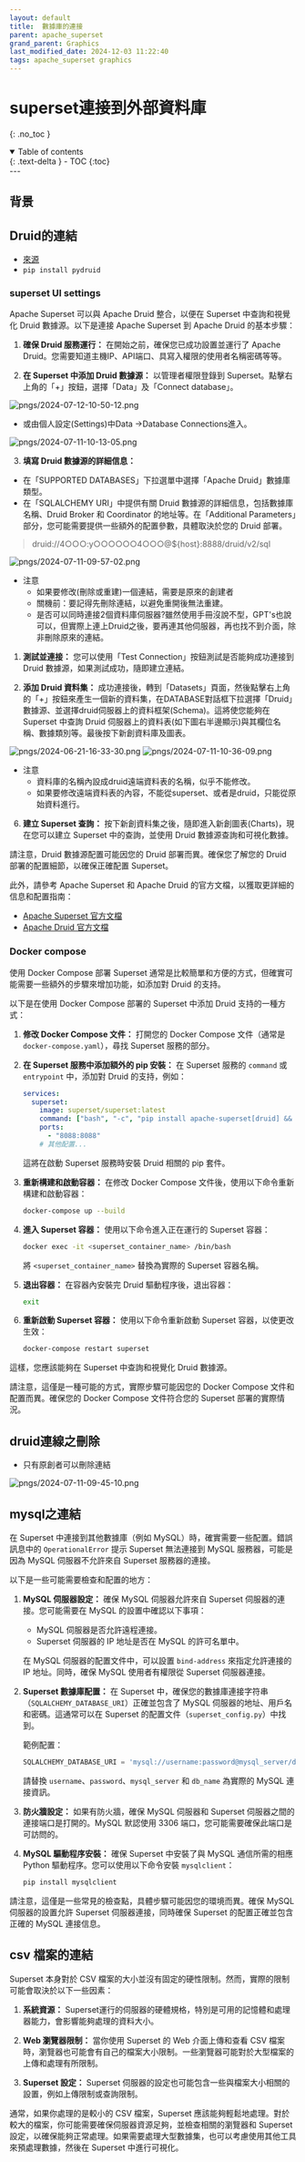 ```yaml
---
layout: default
title:  數據庫的連接
parent: apache_superset
grand_parent: Graphics
last_modified_date: 2024-12-03 11:22:40
tags: apache_superset graphics
---
```


# superset連接到外部資料庫

{: .no_toc }

<details open markdown="block">
  <summary>
    Table of contents
  </summary>
  {: .text-delta }
- TOC
{:toc}
</details>
---

## 背景

## Druid的連結

- [來源](https://superset.apache.org/docs/configuration/databases/#supported-databases-and-dependencies)
- `pip install pydruid`

### superset  UI settings

Apache Superset 可以與 Apache Druid 整合，以便在 Superset 中查詢和視覺化 Druid 數據源。以下是連接 Apache Superset 到 Apache Druid 的基本步驟：

1. **確保 Druid 服務運行：** 在開始之前，確保您已成功設置並運行了 Apache Druid。您需要知道主機IP、API端口、具寫入權限的使用者名稱密碼等等。

2. **在 Superset 中添加 Druid 數據源：** 以管理者權限登錄到 Superset。點擊右上角的「+」按鈕，選擇「Data」及「Connect  database」。

![pngs/2024-07-12-10-50-12.png](pngs/2024-07-12-10-50-12.png)

- 或由個人設定(Settings)中Data &rightarrow;Database Connections進入。

![pngs/2024-07-11-10-13-05.png](pngs/2024-07-11-10-13-05.png)

3. **填寫 Druid 數據源的詳細信息：**

- 在「SUPPORTED DATABASES」下拉選單中選擇「Apache Druid」數據庫類型。
- 在「SQLALCHEMY URI」中提供有關 Druid 數據源的詳細信息，包括數據庫名稱、Druid Broker 和 Coordinator 的地址等。在「Additional Parameters」部分，您可能需要提供一些額外的配置參數，具體取決於您的 Druid 部署。

> druid://4○○○:y○○○○○○4○○○@${host}:8888/druid/v2/sql

![pngs/2024-07-11-09-57-02.png](pngs/2024-07-11-09-57-02.png)

- 注意
  - 如果要修改(刪除或重建)一個連結，需要是原來的創建者
  - 關機前：要記得先刪除連結，以避免重開後無法重建。
  - 是否可以同時連接2個資料庫伺服器?雖然使用手冊沒說不型，GPT's也說可以，但實際上連上Druid之後，要再連其他伺服器，再也找不到介面，除非刪除原來的連結。

1. **測試並連接：** 您可以使用「Test Connection」按鈕測試是否能夠成功連接到 Druid 數據源，如果測試成功，隨即建立連結。

2. **添加 Druid 資料集：** 成功連接後，轉到「Datasets」頁面，然後點擊右上角的「+」按鈕來產生一個新的資料集，在DATABASE對話框下拉選擇「Druid」數據源、並選擇druid伺服器上的資料框架(Schema)。這將使您能夠在 Superset 中查詢 Druid 伺服器上的資料表(如下圖右半邊顯示)與其欄位名稱、數據類別等。最後按下新創資料庫及圖表。

![pngs/2024-06-21-16-33-30.png](pngs/2024-06-21-16-33-30.png)
![pngs/2024-07-11-10-36-09.png](pngs/2024-07-11-10-36-09.png)

- 注意
  - 資料庫的名稱內設成druid遠端資料表的名稱，似乎不能修改。
  - 如果要修改遠端資料表的內容，不能從superset、或者是druid，只能從原始資料進行。

6. **建立 Superset 查詢：** 按下新創資料集之後，隨即進入新創圖表(Charts)，現在您可以建立 Superset 中的查詢，並使用 Druid 數據源查詢和可視化數據。

請注意，Druid 數據源配置可能因您的 Druid 部署而異。確保您了解您的 Druid 部署的配置細節，以確保正確配置 Superset。

此外，請參考 Apache Superset 和 Apache Druid 的官方文檔，以獲取更詳細的信息和配置指南：

- [Apache Superset 官方文檔](https://superset.apache.org/docs/intro)
- [Apache Druid 官方文檔](https://druid.apache.org/docs/latest/)

### Docker compose

使用 Docker Compose 部署 Superset 通常是比較簡單和方便的方式，但確實可能需要一些額外的步驟來增加功能，如添加對 Druid 的支持。

以下是在使用 Docker Compose 部署的 Superset 中添加 Druid 支持的一種方式：

1. **修改 Docker Compose 文件：** 打開您的 Docker Compose 文件（通常是 `docker-compose.yaml`），尋找 Superset 服務的部分。

2. **在 Superset 服務中添加額外的 pip 安裝：** 在 Superset 服務的 `command` 或 `entrypoint` 中，添加對 Druid 的支持，例如：

    ```yaml
    services:
      superset:
        image: superset/superset:latest
        command: ["bash", "-c", "pip install apache-superset[druid] && superset run -p 8088 --with-threads --reload --debugger"]
        ports:
          - "8088:8088"
        # 其他配置...
    ```

    這將在啟動 Superset 服務時安裝 Druid 相關的 pip 套件。

3. **重新構建和啟動容器：** 在修改 Docker Compose 文件後，使用以下命令重新構建和啟動容器：

    ```bash
    docker-compose up --build
    ```

4. **進入 Superset 容器：** 使用以下命令進入正在運行的 Superset 容器：

    ```bash
    docker exec -it <superset_container_name> /bin/bash
    ```

    將 `<superset_container_name>` 替換為實際的 Superset 容器名稱。

5. **退出容器：** 在容器內安裝完 Druid 驅動程序後，退出容器：

    ```bash
    exit
    ```

6. **重新啟動 Superset 容器：** 使用以下命令重新啟動 Superset 容器，以使更改生效：

    ```bash
    docker-compose restart superset
    ```

這樣，您應該能夠在 Superset 中查詢和視覺化 Druid 數據源。

請注意，這僅是一種可能的方式，實際步驟可能因您的 Docker Compose 文件和配置而異。確保您的 Docker Compose 文件符合您的 Superset 部署的實際情況。

## druid連線之刪除

- 只有原創者可以刪除連結

![pngs/2024-07-11-09-45-10.png](pngs/2024-07-11-09-45-10.png)

## mysql之連結

在 Superset 中連接到其他數據庫（例如 MySQL）時，確實需要一些配置。錯誤訊息中的 `OperationalError` 提示 Superset 無法連接到 MySQL 服務器，可能是因為 MySQL 伺服器不允許來自 Superset 服務器的連接。

以下是一些可能需要檢查和配置的地方：

1. **MySQL 伺服器設定：** 確保 MySQL 伺服器允許來自 Superset 伺服器的連接。您可能需要在 MySQL 的設置中確認以下事項：

   - MySQL 伺服器是否允許遠程連接。
   - Superset 伺服器的 IP 地址是否在 MySQL 的許可名單中。

   在 MySQL 伺服器的配置文件中，可以設置 `bind-address` 來指定允許連接的 IP 地址。同時，確保 MySQL 使用者有權限從 Superset 伺服器連接。

2. **Superset 數據庫配置：** 在 Superset 中，確保您的數據庫連接字符串（`SQLALCHEMY_DATABASE_URI`）正確並包含了 MySQL 伺服器的地址、用戶名和密碼。這通常可以在 Superset 的配置文件（`superset_config.py`）中找到。

   範例配置：

   ```python
   SQLALCHEMY_DATABASE_URI = 'mysql://username:password@mysql_server/db_name'
   ```

   請替換 `username`、`password`、`mysql_server` 和 `db_name` 為實際的 MySQL 連接資訊。

3. **防火牆設定：** 如果有防火牆，確保 MySQL 伺服器和 Superset 伺服器之間的連接端口是打開的。MySQL 默認使用 3306 端口，您可能需要確保此端口是可訪問的。

4. **MySQL 驅動程序安裝：** 確保 Superset 中安裝了與 MySQL 通信所需的相應 Python 驅動程序。您可以使用以下命令安裝 `mysqlclient`：

   ```bash
   pip install mysqlclient
   ```

請注意，這僅是一些常見的檢查點，具體步驟可能因您的環境而異。確保 MySQL 伺服器的設置允許 Superset 伺服器連接，同時確保 Superset 的配置正確並包含正確的 MySQL 連接信息。

## csv 檔案的連結

Superset 本身對於 CSV 檔案的大小並沒有固定的硬性限制。然而，實際的限制可能會取決於以下一些因素：

1. **系統資源：** Superset運行的伺服器的硬體規格，特別是可用的記憶體和處理器能力，會影響能夠處理的資料大小。

2. **Web 瀏覽器限制：** 當你使用 Superset 的 Web 介面上傳和查看 CSV 檔案時，瀏覽器也可能會有自己的檔案大小限制。一些瀏覽器可能對於大型檔案的上傳和處理有所限制。

3. **Superset 設定：** Superset 伺服器的設定也可能包含一些與檔案大小相關的設置，例如上傳限制或查詢限制。

通常，如果你處理的是較小的 CSV 檔案，Superset 應該能夠輕鬆地處理。對於較大的檔案，你可能需要確保伺服器資源足夠，並檢查相關的瀏覽器和 Superset 設定，以確保能夠正常處理。如果需要處理大型數據集，也可以考慮使用其他工具來預處理數據，然後在 Superset 中進行可視化。
